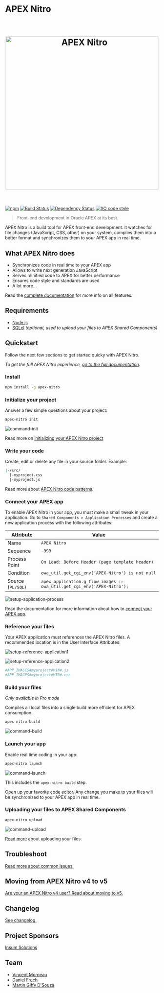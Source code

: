 # APEX Nitro

<h1 align="center">
  <br />
  <img src="https://raw.githubusercontent.com/OraOpenSource/apex-nitro/master/docs/img/apex-nitro-logo.png" alt="APEX Nitro" width="500">
  <br />
  <br />
</h1>

[![npm](https://img.shields.io/npm/v/apex-nitro.svg)](https://www.npmjs.com/package/apex-nitro) [![Build Status](https://travis-ci.org/OraOpenSource/apex-nitro.svg?branch=master)](https://travis-ci.org/OraOpenSource/apex-nitro) [![Dependency Status](https://david-dm.org/OraOpenSource/apex-nitro.svg)](https://david-dm.org/OraOpenSource/apex-nitro) [![XO code style](https://img.shields.io/badge/code_style-XO-5ed9c7.svg)](https://github.com/sindresorhus/xo)

> Front-end development in Oracle APEX at its best.

APEX Nitro is a build tool for APEX front-end development. It watches for file changes (JavaScript, CSS, other) on your system, compiles them into a better format and synchronizes them to your APEX app in real time.

## What APEX Nitro does

- Synchronizes code in real time to your APEX app
- Allows to write next generation JavaScript
- Serves minified code to APEX for better performance
- Ensures code style and standards are used
- A lot more...

Read the [complete documentation](/docs/features.md) for more info on all features.

## Requirements

- [Node.js](https://nodejs.org)
- [SQLcl](http://www.oracle.com/technetwork/developer-tools/sqlcl/overview/index.html) _(optional, used to upload your files to APEX Shared Components)_

## Quickstart

Follow the next few sections to get started quicky with APEX Nitro.

_To get the full APEX Nitro experience, [go to the full documentation](/docs/)._

### Install

```bash
npm install -g apex-nitro
```

### Initialize your project

Answer a few simple questions about your project:

```bash
apex-nitro init
```

![command-init](/docs/img/command-init.png)

Read more on [initializing your APEX Nitro project](/docs/init.md)

### Write your code

Create, edit or delete any file in your source folder. Example:

```bash
|-/src/
  |-myproject.css
  |-myproject.js
```

Read more about [APEX Nitro code patterns](/docs/code.md).

### Connect your APEX app

To enable APEX Nitro in your app, you must make a small tweak in your application. Go to `Shared Components > Application Processes` and create a new application process with the following attributes:

| Attribute         | Value                                                                   |
| ----------------- | ----------------------------------------------------------------------- |
| Name              | `APEX Nitro`                                                            |
| Sequence          | `-999`                                                                  |
| Process Point     | `On Load: Before Header (page template header)`                         |
| Condition         | `owa_util.get_cgi_env('APEX-Nitro') is not null`                        |
| Source (`PL/SQL`) | `apex_application.g_flow_images := owa_util.get_cgi_env('APEX-Nitro');` |

![setup-application-process](/docs/img/setup-application-process.png)

Read the documentation for more information about how to [connect your APEX app](/docs/connect.md).

### Reference your files

Your APEX application must references the APEX Nitro files. A recommended location is in the User Interface Attributes:

![setup-reference-application1](/docs/img/setup-reference-application1.png)

![setup-reference-application2](/docs/img/setup-reference-application2.png)

```bash
#APP_IMAGES#myproject#MIN#.js
#APP_IMAGES#myproject#MIN#.css
```

### Build your files

*Only available in Pro mode*

Compiles all local files into a single build more efficient for APEX consumption.

```bash
apex-nitro build
```

![command-build](/docs/img/command-build.png)

### Launch your app

Enable real time coding in your app:

```bash
apex-nitro launch
```

![command-launch](/docs/img/command-launch.png)

This includes the `apex-nitro build` step.

Open up your favorite code editor. Any change you make to your files will be synchronized to your APEX app in real time.

### Uploading your files to APEX Shared Components

```bash
apex-nitro upload
```

![command-upload](/docs/img/command-upload.png)

[Read more](/docs/upload.md) about uploading your files.

## Troubleshoot

[Read more about common issues.](/docs/troubleshooting.md)

## Moving from APEX Nitro v4 to v5

[Are your an APEX Nitro v4 user? Read about moving to v5.](/docs/migration.md)

## Changelog

[See changelog.](changelog.md)

## Project Sponsors

[Insum Solutions](https://insum.ca/)

## Team

- [Vincent Morneau](https://github.com/vincentmorneau)
- [Daniel Frech](https://github.com/dfrechdev)
- [Martin Giffy D'Souza](https://github.com/martindsouza)
